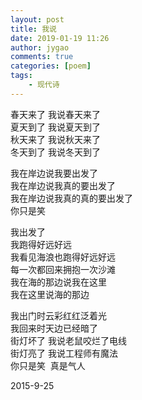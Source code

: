 ```yaml
---
layout: post
title: 我说
date: 2019-01-19 11:26
author: jygao
comments: true
categories: [poem]
tags:
    - 现代诗
---
```

<!-- wp:paragraph -->
<p>















春天来了 我说春天来了<br>
夏天到了 我说夏天到了<br>
秋天来了 我说秋天来了<br>
冬天到了 我说冬天到了



</p>
<!-- /wp:paragraph -->

<!-- wp:paragraph -->
<p>















我在岸边说我要出发了<br>
我在岸边说我真的要出发了<br>
我在岸边说我真的真的要出发了<br>
你只是笑



</p>
<!-- /wp:paragraph -->

<!-- wp:paragraph -->
<p>















我出发了&nbsp;
<br>
我跑得好远好远<br>
我看见海浪也跑得好远好远<br>
每一次都回来拥抱一次沙滩<br>
我在海的那边说我在这里<br>
我在这里说海的那边



</p>
<!-- /wp:paragraph -->

<!-- wp:paragraph -->
<p>















我出门时云彩红红泛着光<br>
我回来时天边已经暗了<br>
街灯坏了 我说老鼠咬烂了电线<br>
街灯亮了 我说工程师有魔法<br>
你只是笑&nbsp; 真是气人



</p>
<!-- /wp:paragraph -->

<!-- wp:paragraph -->
<p>2015-9-25</p>
<!-- /wp:paragraph -->

